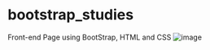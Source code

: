 # bootstrap_studies
 Front-end Page using BootStrap, HTML and CSS 
![image](https://user-images.githubusercontent.com/61881055/151701231-015f9b66-316f-4578-b1bd-aae8fdc6b6cb.png)
